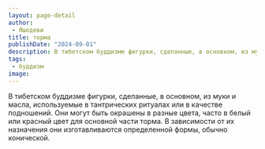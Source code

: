 ```yaml
---
layout: page-detail
author:
 - Яшодеви
title: торма
publishDate: "2024-09-01"
description: В тибетском буддизме фигурки, сделанные, в основном, из муки и масла, используемые в тантрических ритуалах или в качестве подношений. Они могут быть окрашены в разные цвета, часто в белый или красный цвет для основной части торма. В зависимости от их назначения они изготавливаются определенной формы, обычно конической.
tags:
 - буддизм
image: 
---
```


В тибетском буддизме фигурки, сделанные, в основном, из муки и масла, используемые в тантрических ритуалах или в качестве подношений. Они могут быть окрашены в разные цвета, часто в белый или красный цвет для основной части торма. В зависимости от их назначения они изготавливаются определенной формы, обычно конической.

